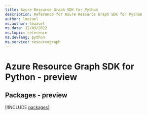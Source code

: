 ```yaml
---
title: Azure Resource Graph SDK for Python
description: Reference for Azure Resource Graph SDK for Python
author: lmazuel
ms.author: lmazuel
ms.data: 12/09/2022
ms.topic: reference
ms.devlang: python
ms.service: resourcegraph
---
```

# Azure Resource Graph SDK for Python - preview
## Packages - preview
[!INCLUDE [packages](resource-graph-index.md)]